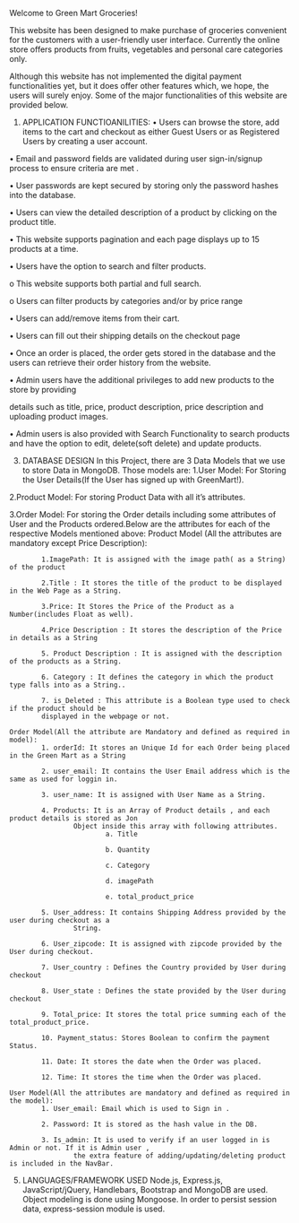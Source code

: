 Welcome to Green Mart Groceries!


This website has been designed to make purchase of groceries convenient for the customers with a user-friendly user interface. Currently the online store offers products from fruits, vegetables and personal care categories only.

Although this website has not implemented the digital payment functionalities yet, but it does offer other features which, we hope, the users will surely enjoy. Some of the major functionalities of this website are provided below.

1. APPLICATION FUNCTIOANILITIES:
• Users can browse the store, add items to the cart and checkout as either Guest Users or as Registered Users by creating a user account.

• Email and password fields are validated during user sign-in/signup process to ensure criteria are met .

• User passwords are kept secured by storing only the password hashes into the database.

• Users can view the detailed description of a product by clicking on the product title.

• This website supports pagination and each page displays up to 15 products at a time.

• Users have the option to search and filter products.

o This website supports both partial and full search.

o Users can filter products by categories and/or by price range

• Users can add/remove items from their cart.

• Users can fill out their shipping details on the checkout page

• Once an order is placed, the order gets stored in the database and the users can retrieve their order history from the website.

• Admin users have the additional privileges to add new products to the store by providing

details such as title, price, product description, price description and uploading product images.

• Admin users is also provided with Search Functionality to search products and have the option to edit, delete(soft delete) and update products.

3. DATABASE DESIGN
In this Project, there are 3 Data Models that we use to store Data in MongoDB. Those models are:
1.User Model: For Storing the User Details(If the User has signed up with GreenMart!).

2.Product Model: For storing Product Data with all it’s attributes.

3.Order Model: For storing the Order details including some attributes of User and the Products ordered.Below are the attributes for each of the respective Models mentioned above:
    Product Model (All the attributes are mandatory except Price Description):  

            1.ImagePath: It is assigned with the image path( as a String) of the product
            
            2.Title : It stores the title of the product to be displayed in the Web Page as a String.
            
            3.Price: It Stores the Price of the Product as a Number(includes Float as well).
            
            4.Price Description : It stores the description of the Price in details as a String
            
            5. Product Description : It is assigned with the description of the products as a String.
            
            6. Category : It defines the category in which the product type falls into as a String..
            
            7. is_Deleted : This attribute is a Boolean type used to check if the product should be
            displayed in the webpage or not.

    Order Model(All the attribute are Mandatory and defined as required in model):
            1. orderId: It stores an Unique Id for each Order being placed in the Green Mart as a String
            
            2. user_email: It contains the User Email address which is the same as used for loggin in.
            
            3. user_name: It is assigned with User Name as a String.
            
            4. Products: It is an Array of Product details , and each product details is stored as Jon
                    Object inside this array with following attributes.
                            a. Title
                            
                            b. Quantity

                            c. Category
                            
                            d. imagePath
                            
                            e. total_product_price
                            
            5. User_address: It contains Shipping Address provided by the user during checkout as a
                    String.
                    
            6. User_zipcode: It is assigned with zipcode provided by the User during checkout.
            
            7. User_country : Defines the Country provided by User during checkout
            
            8. User_state : Defines the state provided by the User during checkout
            
            9. Total_price: It stores the total price summing each of the total_product_price.
            
            10. Payment_status: Stores Boolean to confirm the payment Status.
            
            11. Date: It stores the date when the Order was placed.
            
            12. Time: It stores the time when the Order was placed.

    User Model(All the attributes are mandatory and defined as required in the model):
            1. User_email: Email which is used to Sign in .
            
            2. Password: It is stored as the hash value in the DB.
            
            3. Is_admin: It is used to verify if an user logged in is Admin or not. If it is Admin user ,
                    the extra feature of adding/updating/deleting product is included in the NavBar.
                    
5. LANGUAGES/FRAMEWORK USED
Node.js, Express.js, JavaScript/jQuery, Handlebars, Bootstrap and MongoDB are used. Object modeling is done using Mongoose. In order to persist session data, express-session module is used.
